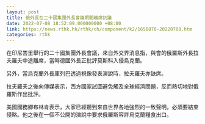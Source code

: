 ```yaml
---
layout: post
title: 俄外長在二十國集團外長會議期間離席抗議
date: 2022-07-08 18:52:09.000000000 +08:00
link: https://news.rthk.hk/rthk/ch/component/k2/1656870-20220708.htm
categories: rthk
---
```


在印尼峇里舉行的二十國集團外長會議，來自外交界消息指，與會的俄羅斯外長拉夫羅夫中途離席，當時德國外長正批評莫斯科入侵烏克蘭。

另外，當烏克蘭外長庫列巴透過視像發表演說時，拉夫羅夫亦缺席。

拉夫羅夫之後向傳媒表示，西方國家試圖避免觸及全球經濟問題，反而熱切地對俄羅斯作出批評。

美國國務卿布林肯表示，大家已經聽到來自世界各地強烈的一致聲明，必須要結束侵略。他之後在一個不公開的演說中要求俄羅斯容許烏克蘭糧食出口。

